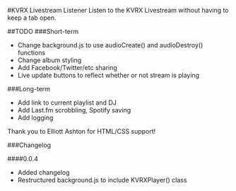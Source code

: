 #KVRX Livestream Listener
Listen to the KVRX Livestream without having to keep a tab open.

##TODO
###Short-term

* Change background.js to use audioCreate() and audioDestroy() functions
* Change album styling
* Add Facebook/Twitter/etc sharing
* Live update buttons to reflect whether or not stream is playing

###Long-term

* Add link to current playlist and DJ
* Add Last.fm scrobbling, Spotify saving
* Add logging

Thank you to Elliott Ashton for HTML/CSS support!


###Changelog

####0.0.4
* Added changelog
* Restructured background.js to include KVRXPlayer() class